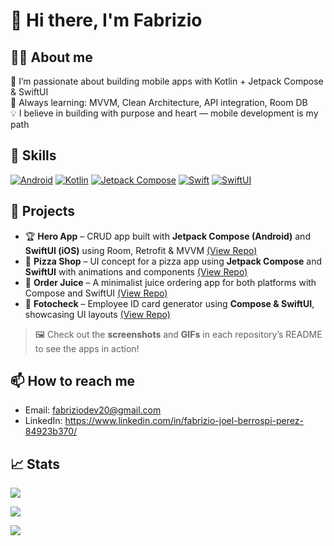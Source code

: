 # 👋 Hi there, I'm Fabrizio

## 👨‍💻 About me
<p>
  🚀 I’m passionate about building mobile apps with Kotlin + Jetpack Compose & SwiftUI</br>
  🧠 Always learning: MVVM, Clean Architecture, API integration, Room DB</br>
  💡  I believe in building with purpose and heart — mobile development is my path</br>
</p>  

## 🔧 Skills
[![Android](https://img.shields.io/badge/Android-3DDC84?style=for-the-badge&logo=android&logoColor=white&labelColor=101010)](https://developer.android.com/)
[![Kotlin](https://img.shields.io/badge/Kotlin-0095D5?style=for-the-badge&logo=kotlin&logoColor=white&labelColor=101010)](https://kotlinlang.org/)
[![Jetpack Compose](https://img.shields.io/badge/Jetpack_Compose-4285F4?style=for-the-badge&logo=android-studio&logoColor=white&labelColor=101010)](https://developer.android.com/jetpack/compose)
[![Swift](https://img.shields.io/badge/Swift-FA7343?style=for-the-badge&logo=swift&logoColor=white&labelColor=101010)](https://developer.apple.com/swift/)
[![SwiftUI](https://img.shields.io/badge/SwiftUI-000000?style=for-the-badge&logo=apple&logoColor=white&labelColor=101010)](https://developer.apple.com/xcode/swiftui/)

## 📂 Projects
- 🏆 **Hero App** – CRUD app built with **Jetpack Compose (Android)** and **SwiftUI (iOS)** using Room, Retrofit & MVVM [(View Repo)](URL_DEL_REPO)
- 🍕 **Pizza Shop** – UI concept for a pizza app using **Jetpack Compose** and **SwiftUI** with animations and components [(View Repo)](URL_DEL_REPO)
- 🍎 **Order Juice** – A minimalist juice ordering app for both platforms with Compose and SwiftUI [(View Repo)](URL_DEL_REPO)
- 👤 **Fotocheck** – Employee ID card generator using **Compose & SwiftUI**, showcasing UI layouts [(View Repo)](URL_DEL_REPO)

> 🖼️ Check out the **screenshots** and **GIFs** in each repository’s README to see the apps in action!

## 📫 How to reach me
- Email: fabriziodev20@gmail.com 
- LinkedIn: https://www.linkedin.com/in/fabrizio-joel-berrospi-perez-84923b370/

## 📈 Stats
<p><img align="center" src="https://github-readme-streak-stats.herokuapp.com/?user=FabrizioDev20"/></p>
<p><img align="center" src="https://github-readme-stats.vercel.app/api?username=FabrizioDev20&show_icons=true&count_private=true"/></p>
<p><img align="center" src="https://github-readme-stats.vercel.app/api/top-langs/?username=FabrizioDev20"/></p>
